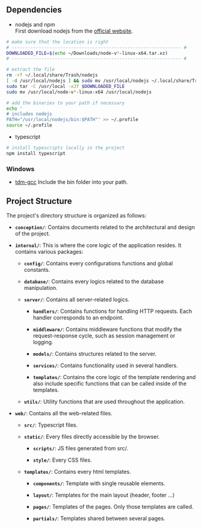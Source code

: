 ## Dependencies

- nodejs and npm<br>
First download nodejs from the [ official website](https://nodejs.org/en/download/prebuilt-binaries).
```sh
# make sure that the location is right
# --------------------------------------------------------------- #
DOWNLOADED_FILE=$(echo ~/Downloads/node-v*-linux-x64.tar.xz)
# --------------------------------------------------------------- #

# extract the file
rm -rf ~/.local/share/Trash/nodejs
[ -d /usr/local/nodejs ] && sudo mv /usr/local/nodejs ~/.local/share/Trash
sudo tar -C /usr/local -xJf $DOWNLOADED_FILE
sudo mv /usr/local/node-v*-linux-x64 /usr/local/nodejs

# add the binaries to your path if necessary
echo '
# includes nodejs
PATH="/usr/local/nodejs/bin:$PATH"' >> ~/.profile
source ~/.profile
```

- typescript
```sh
# install typescripts locally in the project
npm install typescript
```

### Windows
- [tdm-gcc](https://jmeubank.github.io/tdm-gcc/download/)
Include the bin folder into your path.


## Project Structure

The project's directory structure is organized as follows:

- **`conception/`**: Contains documents related to the architectural
		and design of the project.

- **`internal/`**: This is where the core logic of the application resides.
	It contains various packages:

	- **`config/`**: Contains every configurations functions
		and global constants.

	- **`database/`**: Contains every logics related to
		the database manipulation.

	- **`server/`**: Contains all server-related logics.

		- **`handlers/`**: Contains functions for handling HTTP requests.
			Each handler corresponds to an endpoint.

		- **`middleware/`**: Contains middleware functions that modify the
			request-response cycle, such as session management or logging.

		- **`models/`**: Contains structures related to the server.

		- **`services/`**: Contains functionality used in several handlers.

		- **`templates/`**: Contains the core logic of the template rendering and also
			include specific functions that can be called inside of the templates.

	- **`utils/`**: Utility functions that are used throughout the application.

- **`web/`**: Contains all the web-related files.

	- **`src/`**: Typescript files.

	- **`static/`**: Every files directly accessible by the browser.

		- **`scripts/`**: JS files generated from src/.

		- **`style/`**: Every CSS files.

	- **`templates/`**: Contains every html templates.

		- **`components/`**: Template with single reusable elements.

		- **`layout/`**: Templates for the main layout (header, footer ...)

		- **`pages/`**: Templates of the pages. Only those templates are called.

		- **`partials/`**: Templates shared between several pages.
